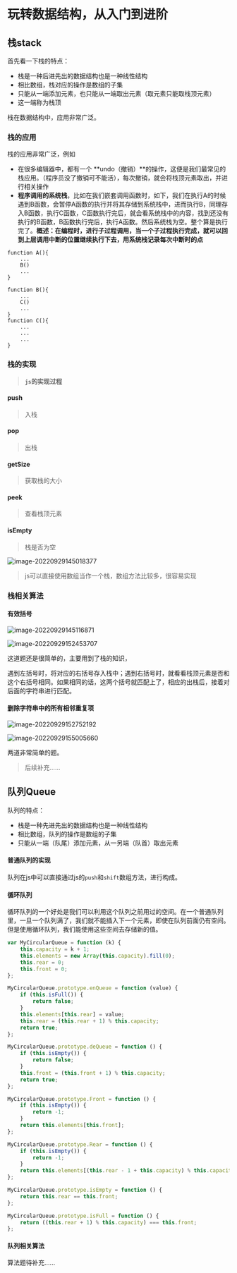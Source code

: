 # 玩转数据结构，从入门到进阶

## 栈stack

首先看一下栈的特点：

- 栈是一种后进先出的数据结构也是一种线性结构
- 相比数组，栈对应的操作是数组的子集
- 只能从一端添加元素，也只能从一端取出元素（取元素只能取栈顶元素）
- 这一端称为栈顶



栈在数据结构中，应用非常广泛。



### 栈的应用

栈的应用非常广泛，例如

- 在很多编辑器中，都有一个 **undo（撤销）**的操作，这便是我们最常见的栈应用。（程序员没了撤销可不能活），每次撤销，就会将栈顶元素取出，并进行相关操作
- **程序调用的系统栈**，比如在我们嵌套调用函数时，如下，我们在执行A的时候遇到B函数，会暂停A函数的执行并将其存储到系统栈中，进而执行B，同理存入B函数，执行C函数，C函数执行完后，就会看系统栈中的内容，找到还没有执行的B函数，B函数执行完后，执行A函数。然后系统栈为空。整个算是执行完了。**概述：在编程时，进行子过程调用，当一个子过程执行完成，就可以回到上层调用中断的位置继续执行下去，用系统栈记录每次中断时的点**

```
function A(){
	...
	B()
	...
}

function B(){
	...
	C()
	...
}
function C(){
	...
	...
	...
}
```

### 栈的实现

>**`js`的实现过程**

#### push

> 入栈

#### pop

> 出栈

#### getSize

> 获取栈的大小

#### peek

> 查看栈顶元素

#### isEmpty

> 栈是否为空



![image-20220929145018377](https://gitee.com/yan-running-potato/typora-diagram/raw/master/image-20220929145018377.png)

> js可以直接使用数组当作一个栈，数组方法比较多，很容易实现

### 栈相关算法

#### 有效括号

![image-20220929145116871](https://gitee.com/yan-running-potato/typora-diagram/raw/master/image-20220929145116871.png)

![image-20220929152453707](https://gitee.com/yan-running-potato/typora-diagram/raw/master/image-20220929152453707.png)

这道题还是很简单的，主要用到了栈的知识，

遇到左括号时，将对应的右括号存入栈中；遇到右括号时，就看看栈顶元素是否和这个右括号相同。如果相同的话，这两个括号就匹配上了，相应的出栈后，接着对后面的字符串进行匹配。

#### 删除字符串中的所有相邻重复项

![image-20220929152752192](https://gitee.com/yan-running-potato/typora-diagram/raw/master/image-20220929152752192.png)

![image-20220929155005660](https://gitee.com/yan-running-potato/typora-diagram/raw/master/image-20220929155005660.png)

两道非常简单的题。



> 后续补充......



## 队列Queue

队列的特点：

- 栈是一种先进先出的数据结构也是一种线性结构
- 相比数组，队列的操作是数组的子集
- 只能从一端（队尾）添加元素，从一另端（队首）取出元素



#### 普通队列的实现

队列在js中可以直接通过js的`push`和`shift`数组方法，进行构成。

#### 循环队列

循环队列的一个好处是我们可以利用这个队列之前用过的空间。在一个普通队列里，一旦一个队列满了，我们就不能插入下一个元素，即使在队列前面仍有空间。但是使用循环队列，我们能使用这些空间去存储新的值。

[循环队列讲解]: https://leetcode.cn/problems/design-circular-queue/solution/she-ji-xun-huan-dui-lie-by-leetcode-solu-1w0a/

```js
var MyCircularQueue = function (k) {
    this.capacity = k + 1;
    this.elements = new Array(this.capacity).fill(0);
    this.rear = 0;
    this.front = 0;
};

MyCircularQueue.prototype.enQueue = function (value) {
    if (this.isFull()) {
        return false;
    }
    this.elements[this.rear] = value;
    this.rear = (this.rear + 1) % this.capacity;
    return true;
};

MyCircularQueue.prototype.deQueue = function () {
    if (this.isEmpty()) {
        return false;
    }
    this.front = (this.front + 1) % this.capacity;
    return true;
};

MyCircularQueue.prototype.Front = function () {
    if (this.isEmpty()) {
        return -1;
    }
    return this.elements[this.front];
};

MyCircularQueue.prototype.Rear = function () {
    if (this.isEmpty()) {
        return -1;
    }
    return this.elements[(this.rear - 1 + this.capacity) % this.capacity];
};

MyCircularQueue.prototype.isEmpty = function () {
    return this.rear == this.front;
};

MyCircularQueue.prototype.isFull = function () {
    return ((this.rear + 1) % this.capacity) === this.front;
};

```

#### 队列相关算法

算法题待补充......